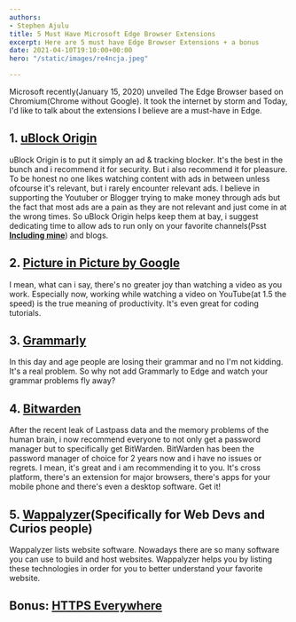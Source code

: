 ```yaml
---
authors:
- Stephen Ajulu
title: 5 Must Have Microsoft Edge Browser Extensions
excerpt: Here are 5 must have Edge Browser Extensions + a bonus
date: 2021-04-10T19:10:00+00:00
hero: "/static/images/re4ncja.jpeg"

---
```

Microsoft recently(January 15, 2020) unveiled The Edge Browser based on Chromium(Chrome without Google). It took the internet by storm and Today, I'd like to talk about the extensions I believe are a must-have in Edge.

## 1. [uBlock Origin](https://microsoftedge.microsoft.com/addons/detail/odfafepnkmbhccpbejgmiehpchacaeak)

uBlock Origin is to put it simply an ad & tracking blocker. It's the best in the bunch and i recommend it for security. But i also recommend it for pleasure. To be honest no one likes watching content with ads in between unless ofcourse it's relevant, but i rarely encounter relevant ads. I believe in supporting the Youtuber or Blogger trying to make money through ads but the fact that most ads are a pain as they are not relevant and just come in at the wrong times. So uBlock Origin helps keep them at bay, i suggest dedicating time to allow ads to run only on your favorite channels(Psst [**Including mine**](https://www.youtube.com/channel/UC043ZXL-t3yqtgcIxJmkHuA?view_as=subscriber)) and blogs.

## 2. [Picture in Picture by Google](https://chrome.google.com/webstore/detail/picture-in-picture-extens/hkgfoiooedgoejojocmhlaklaeopbecg)

I mean, what can i say, there's no greater joy than watching a video as you work. Especially now, working while watching a video on YouTube(at 1.5 the speed) is the true meaning of productivity. It's even great for coding tutorials.

## 3. [Grammarly](https://microsoftedge.microsoft.com/addons/detail/grammarly-for-microsoft-e/cnlefmmeadmemmdciolhbnfeacpdfbkd)

In this day and age people are losing their grammar and no I'm not kidding. It's a real problem. So why not add Grammarly to Edge and watch your grammar problems fly away?

## 4. [Bitwarden](https://microsoftedge.microsoft.com/addons/detail/bitwarden-free-password/jbkfoedolllekgbhcbcoahefnbanhhlh)

After the recent leak of Lastpass data and the memory problems of the human brain, i now recommend everyone to not only get a password manager but to specifically get BitWarden. BitWarden has been the password manager of choice for 2 years now and i have no issues or regrets. I mean, it's great and i am recommending it to you. It's cross platform, there's an extension for major browsers, there's apps for your mobile phone and there's even a desktop software. Get it!

## 5. [Wappalyzer](https://chrome.google.com/webstore/detail/wappalyzer/gppongmhjkpfnbhagpmjfkannfbllamg)(Specifically for Web Devs and Curios people)

Wappalyzer lists website software. Nowadays there are so many software you can use to build and host websites. Wappalyzer helps you by listing these technologies in order for you to better understand your favorite website. 

## Bonus: [HTTPS Everywhere](https://microsoftedge.microsoft.com/addons/detail/https-everywhere/fchjpkplmbeeeaaogdbhjbgbknjobohb)